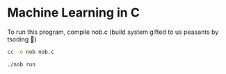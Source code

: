 # Machine Learning in C

To run this program, compile nob.c (build system gifted to us peasants by tsoding 🙏)

```bash
cc -o nob nob.c

./nob run
```
